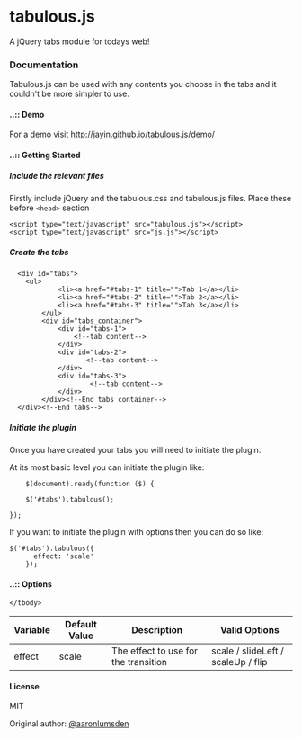 tabulous.js
===========

A jQuery tabs module for todays web!

### Documentation

Tabulous.js can be used with any contents you choose in the tabs and it couldn't be more simpler to use.

#### ..:: Demo
For a demo visit http://jayin.github.io/tabulous.js/demo/

#### ..:: Getting Started

##### Include the relevant files

Firstly include jQuery and the tabulous.css and tabulous.js files. Place these before `<head>` section

  <script type="text/javascript" src="http://ajax.googleapis.com/ajax/libs/jquery/1.7.2/jquery.min.js"></script>
	<script type="text/javascript" src="tabulous.js"></script>
	<script type="text/javascript" src="js.js"></script>
					

##### Create the tabs

`````
  <div id="tabs">
  	<ul>
			<li><a href="#tabs-1" title="">Tab 1</a></li>
			<li><a href="#tabs-2" title="">Tab 2</a></li>
			<li><a href="#tabs-3" title="">Tab 3</a></li>
		</ul>
		<div id="tabs_container">
			<div id="tabs-1">
				<!--tab content-->
			</div>
			<div id="tabs-2">
				   <!--tab content-->
			</div>
			<div id="tabs-3">
				    <!--tab content-->
			</div>
		</div><!--End tabs container-->	
  </div><!--End tabs-->
`````
##### Initiate the plugin

Once you have created your tabs you will need to initiate the plugin.

At its most basic level you can initiate the plugin like:

`````					
	$(document).ready(function ($) {

    $('#tabs').tabulous();  

});
`````
					

If you want to initiate the plugin with options then you can do so like:

`````
$('#tabs').tabulous({
      effect: 'scale'
    });	
`````

#### ..:: Options

<table>
	<thead>
		<tr>
			<th>Variable</th>
			<th>Default Value</th>
			<th>Description</th>
			<th>Valid Options</th>
		</tr>
	</thead>
	<tbody>
		<tr>
			<td>effect</td>
			<td>scale</td>
			<td>The effect to use for the transition</td>
			<td>scale / slideLeft / scaleUp / flip</td>
		</tr>
	

		
	</tbody>
</table>


#### License

MIT 

Original author: [@aaronlumsden](https://github.com/aarondo)

